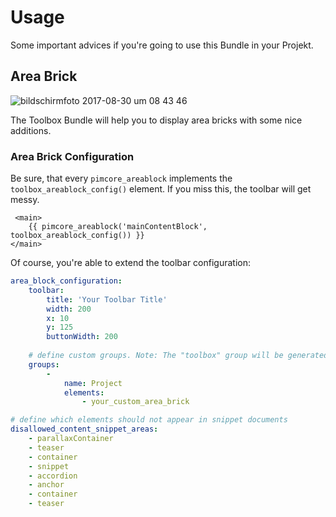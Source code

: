 # Usage

Some important advices if you're going to use this Bundle in your Projekt.

## Area Brick

![bildschirmfoto 2017-08-30 um 08 43 46](https://user-images.githubusercontent.com/700119/29858787-6198a2c4-8d5f-11e7-8376-8c3acd9d267f.png)

The Toolbox Bundle will help you to display area bricks with some nice additions.

### Area Brick Configuration

Be sure, that every `pimcore_areablock` implements the `toolbox_areablock_config()` element. 
If you miss this, the toolbar will get messy.

```twig
 <main>
    {{ pimcore_areablock('mainContentBlock', toolbox_areablock_config()) }}
</main>
```

Of course, you're able to extend the toolbar configuration:

```yaml
area_block_configuration:
    toolbar:
        title: 'Your Toolbar Title'
        width: 200
        x: 10
        y: 125
        buttonWidth: 200
        
    # define custom groups. Note: The "toolbox" group will be generated automatically.
    groups:
        -
            name: Project
            elements:
                - your_custom_area_brick

# define which elements should not appear in snippet documents
disallowed_content_snippet_areas:
    - parallaxContainer
    - teaser
    - container
    - snippet
    - accordion
    - anchor
    - container
    - teaser        
```